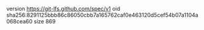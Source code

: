 version https://git-lfs.github.com/spec/v1
oid sha256:8291125bbb86c86050cbb7a165762caf0e463120d5cef54b07a1104a068cea60
size 869
